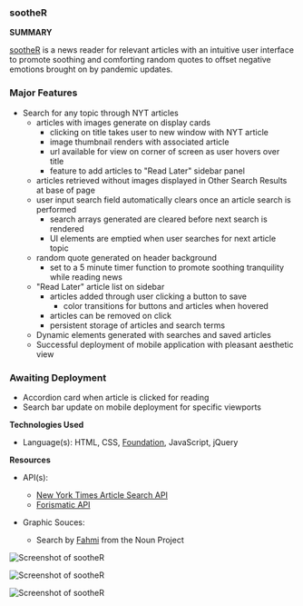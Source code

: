 ### sootheR

**SUMMARY**

[sootheR](https://devmadia.github.io/soother/) is a news reader for relevant articles with an intuitive user interface to promote soothing and comforting random quotes to offset negative emotions brought on by pandemic updates.

### Major Features
- Search for any topic through NYT articles
  - articles with images generate on display cards
    - clicking on title takes user to new window with NYT article
    - image thumbnail renders with associated article
    - url available for view on corner of screen as user hovers over title
    - feature to add articles to "Read Later" sidebar panel
  - articles retrieved without images displayed in Other Search Results at base of page
  - user input search field automatically clears once an article search is performed
    - search arrays generated are cleared before next search is rendered
    - UI elements are emptied when user searches for next article topic
  - random quote generated on header background
    - set to a 5 minute timer function to promote soothing tranquility while reading news
  - "Read Later" article list on sidebar
    - articles added through user clicking a button to save
      - color transitions for buttons and articles when hovered
    - articles can be removed on click
    - persistent storage of articles and search terms
  - Dynamic elements generated with searches and saved articles
  - Successful deployment of mobile application with pleasant aesthetic view

### Awaiting Deployment
- Accordion card when article is clicked for reading
- Search bar update on mobile deployment for specific viewports

**Technologies Used**
- Language(s): HTML, CSS, [Foundation](https://get.foundation/), JavaScript, jQuery

**Resources**
- API(s):
  - [New York Times Article Search API](https://developer.nytimes.com/)
  - [Forismatic API](https://forismatic.com/en/api/)

- Graphic Souces:
  - Search by [Fahmi](https://thenounproject.com/term/search/3205241/) from the Noun Project

![Screenshot of sootheR](https://devmadia.github.io/soother/assets/images/sootheR.png)

![Screenshot of sootheR](https://devmadia.github.io/soother/assets/images/soother2.png)

![Screenshot of sootheR](https://devmadia.github.io/soother/assets/images/soother3.png)
